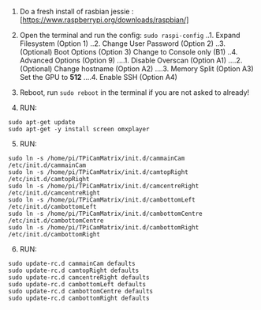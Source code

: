 1. Do a fresh install of rasbian jessie : [https://www.raspberrypi.org/downloads/raspbian/]

2. Open the terminal and run the config: `sudo raspi-config`
..1. Expand Filesystem (Option 1)
..2. Change User Password (Option 2)
..3. (Optional) Boot Options (Option 3) Change to Console only (B1)
..4. Advanced Options (Option 9)
....1. Disable Overscan (Option A1)
....2. (Optional) Change hostname (Option A2)
....3. Memory Split (Option A3) Set the GPU to **512**
....4. Enable SSH (Option A4)

3. Reboot, run ```sudo reboot``` in the terminal if you are not asked to already!


4. RUN: 
```
sudo apt-get update
sudo apt-get -y install screen omxplayer
```
5. RUN:
```
sudo ln -s /home/pi/TPiCamMatrix/init.d/cammainCam /etc/init.d/cammainCam
sudo ln -s /home/pi/TPiCamMatrix/init.d/camtopRight /etc/init.d/camtopRight
sudo ln -s /home/pi/TPiCamMatrix/init.d/camcentreRight /etc/init.d/camcentreRight
sudo ln -s /home/pi/TPiCamMatrix/init.d/cambottomLeft /etc/init.d/cambottomLeft
sudo ln -s /home/pi/TPiCamMatrix/init.d/cambottomCentre /etc/init.d/cambottomCentre
sudo ln -s /home/pi/TPiCamMatrix/init.d/cambottomRight /etc/init.d/cambottomRight
```
6. RUN:
```
sudo update-rc.d cammainCam defaults
sudo update-rc.d camtopRight defaults
sudo update-rc.d camcentreRight defaults
sudo update-rc.d cambottomLeft defaults
sudo update-rc.d cambottomCentre defaults
sudo update-rc.d cambottomRight defaults
```